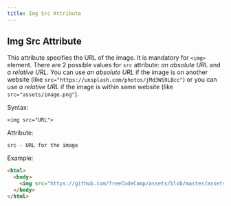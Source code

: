 ```yaml
---
title: Img Src Attribute
---
```

## Img Src Attribute

This attribute specifies the URL of the image. It is mandatory for `<img>` element. There are 2 possible values for `src` attribute: *an absolute URL* and *a relative URL*. You can use *an absolute URL* if the image is on another website (like `src="https://unsplash.com/photos/jMd3WS9LBcc"`) or you can use *a relative URL* if the image is within same website (like `src="assets/image.png"`).


Syntax:

`<img src="URL">`


Attribute:

`src - URL for the image`


Example:
```html
<html>
  <body>
    <img src="https://github.com/freeCodeCamp/assets/blob/master/assets/logos/600x72%20Free%20Code%20Camp%20logo%20for%20Medium%20publication.png"> // This is a little bit long absolute URL :P
  </body>
</html>
```


